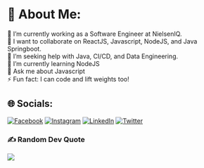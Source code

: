 # 💫 About Me:
🔭 I’m currently working as a Software Engineer at NielsenIQ.<br>👯 I want to collaborate on ReactJS, Javascript, NodeJS, and Java Springboot.<br>🤝 I’m seeking help with Java, CI/CD, and Data Engineering.<br>🌱 I’m currently learning NodeJS<br>💬 Ask me about Javascript<br>⚡ Fun fact: I can code and lift weights too!


## 🌐 Socials:
[![Facebook](https://img.shields.io/badge/Facebook-%231877F2.svg?logo=Facebook&logoColor=white)](https://facebook.com/shivam.kumar06) [![Instagram](https://img.shields.io/badge/Instagram-%23E4405F.svg?logo=Instagram&logoColor=white)](https://instagram.com/shivam._.kumar_) [![LinkedIn](https://img.shields.io/badge/LinkedIn-%230077B5.svg?logo=linkedin&logoColor=white)](https://linkedin.com/in/shivamkumar06) [![Twitter](https://img.shields.io/badge/Twitter-%231DA1F2.svg?logo=Twitter&logoColor=white)](https://twitter.com/ShivamSaha) 


### ✍️ Random Dev Quote
![](https://quotes-github-readme.vercel.app/api?type=horizontal&theme=radical)



